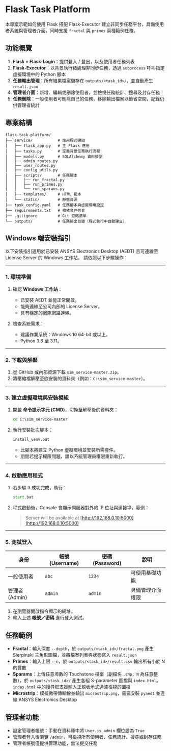 # Flask Task Platform

本專案示範如何使用 Flask 搭配 Flask‑Executor 建立非同步任務平台，具備使用者系統與管理者介面，同時支援 `fractal` 與 `primes` 兩種範例任務。

## 功能概覽
1. **Flask + Flask-Login**：提供登入 / 登出，以及使用者任務列表
2. **Flask‑Executor**：以背景執行緒處理非同步任務，透過 `subprocess` 呼叫指定虛擬環境中的 Python 腳本
3. **任務輸出管理**：所有結果檔案儲存在 `outputs/<task_id>/`，並自動產生 `result.json`
4. **管理者介面**：新增、編輯或刪除使用者，並檢視任務統計、搜尋及封存任務
5. **任務刪除**：一般使用者可刪除自己的任務，移除輸出檔案以節省空間，記錄仍供管理者統計

## 專案結構
```
flask-task-platform/
├── service/           # 應用程式模組
│   ├── flask_app.py   # 主 Flask 應用
│   ├── tasks.py       # 定義背景任務執行流程
│   ├── models.py      # SQLAlchemy 資料模型
│   ├── admin_routes.py
│   ├── user_routes.py
│   ├── config_utils.py
│   ├── scripts/       # 任務腳本
│   │   ├── run_fractal.py
│   │   ├── run_primes.py
│   │   └── run_sparams.py
│   ├── templates/     # HTML 範本
│   └── static/        # 靜態資源
├── task_config.yaml   # 任務腳本與虛擬環境設定
├── requirements.txt   # 相依套件列表
├── .gitignore         # Git 忽略清單
└── outputs/           # 任務輸出目錄（程式執行中自動建立）
```


## Windows 端安裝指引

以下安裝指引適用於已安裝 ANSYS Electronics Desktop (AEDT) 且可連線至 License Server 的 Windows 工作站。
請依照以下步驟操作：

---

### 1. 環境準備

1. 確認 **Windows 工作站**：

   * 已安裝 AEDT 並能正常開啟。
   * 能夠連線至公司內部的 License Server。
   * 具有穩定的網際網路連線。

2. 檢查系統需求：

   * 建議作業系統：Windows 10 64-bit 或以上。
   * Python 3.8 至 3.11。

---

### 2. 下載與解壓

1. 從 GitHub 或內部資源下載 `sim_service-master.zip`。
2. 將壓縮檔解壓至欲安裝的資料夾（例如：`C:\sim_service-master`）。

---

### 3. 建立虛擬環境與安裝模組

1. 開啟 **命令提示字元 (CMD)**，切換至解壓後的資料夾：

   ```bat
   cd C:\sim_service-master
   ```
2. 執行安裝批次腳本：

   ```bat
   install_venv.bat
   ```

   * 此腳本將建立 Python 虛擬環境並安裝所需套件。
   * 期間若提示權限問題，請以系統管理員權限重新執行。

---

### 4. 啟動應用程式

1. 若步驟 3 成功完成，執行：

   ```bat
   start.bat
   ```
2. 程式啟動後，Console 會顯示伺服器對外的 IP 位址與連接埠，範例：

   > Server will be available at [http://192.168.0.10:5000](http://192.168.0.10:5000)

---

### 5. 測試登入

| 身份          | 帳號 (Username) | 密碼 (Password) | 說明       |
| ----------- | ------------- | ------------- | -------- |
| 一般使用者       | `abc`         | `1234`        | 可使用基礎功能  |
| 管理者 (Admin) | `admin`       | `admin`       | 具備管理介面權限 |

1. 在瀏覽器開啟指令顯示的網址。
2. 輸入上述 **帳號／密碼** 進行登入測試。

## 任務範例
- **Fractal**：輸入深度 `--depth`，於 `outputs/<task_id>/fractal.png` 產生 Sierpinski 三角形圖檔，並將檔案列表與狀態寫入 `result.json`
- **Primes**：輸入上限 `--n`，於 `outputs/<task_id>/result.csv` 輸出所有小於 N 的質數
- **Sparams**：上傳任意埠數的 Touchstone 檔案（副檔名 `.sNp`，`N` 為任意整數），於 `outputs/<task_id>/` 產生各組 S-parameter 圖檔與 `index.html`。`index.html` 中的搜尋框支援輸入正規表示式過濾檢視的圖檔
- **Microstrip**：模擬微帶傳輸線並輸出 `microstrip.png`，需要安裝 `pyaedt` 並連線 ANSYS Electronics Desktop

## 管理者功能
- 設定管理者帳號：手動在資料庫中將 `User.is_admin` 欄位設為 `True`
- 管理者登入後瀏覽 `/admin`，可檢視所有使用者、任務統計、搜尋或封存任務
- 管理者帳號僅提供管理功能，無法提交任務
